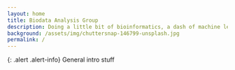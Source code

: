 ```yaml
---
layout: home
title: Biodata Analysis Group
description: Doing a little bit of bioinformatics, a dash of machine learning, and a lot of Open Science
background: /assets/img/chuttersnap-146799-unsplash.jpg
permalink: /
---
```


{: .alert .alert-info}
General intro stuff
